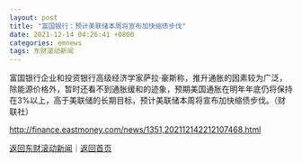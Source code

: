 ```yaml
---
layout: post
title: "富国银行：预计美联储本周将宣布加快缩债步伐"
date: 2021-12-14 04:26:41 +0800
categories: emnews
tags: 东财滚动新闻
---
```


富国银行企业和投资银行高级经济学家萨拉·豪斯称，推升通胀的因素较为广泛，除能源价格外，暂时还看不到通胀缓和的迹象，预期美国通胀在明年年底仍将保持在3%以上，高于美联储的长期目标，预计美联储本周将宣布加快缩债步伐。（财联社）

<http://finance.eastmoney.com/news/1351,202112142212107468.html>

[返回东财滚动新闻](//finews.withounder.com/emnews/)｜[返回首页](//finews.withounder.com/)